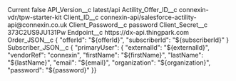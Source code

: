 <?xml version="1.0" encoding="UTF-8"?>
<CustomMetadata xmlns="http://soap.sforce.com/2006/04/metadata" xmlns:xsi="http://www.w3.org/2001/XMLSchema-instance" xmlns:xsd="http://www.w3.org/2001/XMLSchema">
    <label>Current</label>
    <protected>false</protected>
    <values>
        <field>API_Version__c</field>
        <value xsi:type="xsd:string">latest/api</value>
    </values>
    <values>
        <field>Actility_Offer_ID__c</field>
        <value xsi:type="xsd:string">connexin-vdr/tpw-starter-kit</value>
    </values>
    <values>
        <field>Client_ID__c</field>
        <value xsi:type="xsd:string">connexin-api/salesforce-actility-api@connexin.co.uk</value>
    </values>
    <values>
        <field>Client_Password__c</field>
        <value xsi:type="xsd:string">password</value>
    </values>
    <values>
        <field>Client_Secret__c</field>
        <value xsi:type="xsd:string">373C2US9JU131Pw</value>
    </values>
    <values>
        <field>Endpoint__c</field>
        <value xsi:type="xsd:string">https://dx-api.thingpark.com</value>
    </values>
    <values>
        <field>Order_JSON__c</field>
        <value xsi:type="xsd:string">{ &quot;offerId&quot;: &quot;${offerId}&quot;, &quot;subscriberId&quot;: &quot;${subscriberId}&quot; }</value>
    </values>
    <values>
        <field>Subscriber_JSON__c</field>
        <value xsi:type="xsd:string">{ &quot;primaryUser&quot;: { &quot;externalId&quot;: &quot;${externalId}&quot;, &quot;vendorRef&quot;: &quot;connexin&quot;, &quot;firstName&quot;: &quot;${firstName}&quot;, &quot;lastName&quot;: &quot;${lastName}&quot;, &quot;email&quot;: &quot;${email}&quot;, &quot;organization&quot;: &quot;${organization}&quot;, &quot;password&quot;: &quot;${password}&quot; }}</value>
    </values>
</CustomMetadata>
